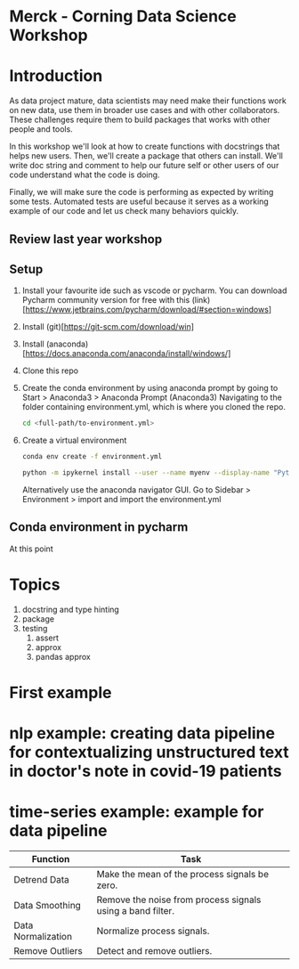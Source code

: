 # Merck - Corning Data Science Workshop

# Introduction 
As data project mature, data scientists may need make their functions work on
new data, use them in broader use cases and with other collaborators. These challenges require them to build packages
that works with other people and tools. 

In this workshop we'll look at how to create functions with docstrings that helps new users. 
Then, we'll create a package that others can install. We'll write doc string and comment to help our future self or
other users of our code understand what the code is doing.

Finally, we will make sure the code is performing as expected by writing some tests. Automated tests are useful 
because it serves as a working example of our code and let us check many behaviors quickly.


## Review last year workshop 

## Setup
1. Install your favourite ide such as vscode or pycharm. You can download Pycharm community version for free
   with this (link)[https://www.jetbrains.com/pycharm/download/#section=windows]

2. Install (git)[https://git-scm.com/download/win]

3. Install (anaconda)[https://docs.anaconda.com/anaconda/install/windows/]

4. Clone this repo

5. Create the conda environment by using anaconda prompt by going to Start > Anaconda3 > Anaconda Prompt (Anaconda3)
   Navigating to the folder containing environment.yml, which is where you cloned the repo. 
   ```bash
   cd <full-path/to-environment.yml>
   ```
6. Create a virtual environment

   ```bash
   conda env create -f environment.yml 
   ```
   
   ```bash
   python -m ipykernel install --user --name myenv --display-name "Python (myenv)"
   ```
   Alternatively use the anaconda navigator GUI. Go to Sidebar > Environment > import and import the environment.yml  

## Conda environment in pycharm
At this point 

# Topics
1. docstring and type hinting
2. package
3. testing
   1. assert
   2. approx
   3. pandas approx

# First example
# nlp example: creating data pipeline for contextualizing unstructured text in doctor's note in covid-19 patients

# time-series example: example for data pipeline


| Function                | Task                                                       |
|--------------------|------------------------------------------------------------|
| Detrend Data       | Make the mean of the process signals be zero.              |
| Data Smoothing     | Remove the noise from process signals using a band filter. |
| Data Normalization | Normalize process signals.                                 |
| Remove Outliers    | Detect and remove outliers.                                |

